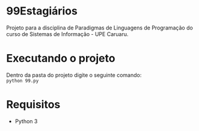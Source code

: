 # 99Estagiários
Projeto para a disciplina de Paradigmas de Linguagens de Programação do curso de Sistemas de Informação - UPE Caruaru.

# Executando o projeto
Dentro da pasta do projeto digite o seguinte comando: <br>
``` python 99.py ```

# Requisitos

- Python 3
